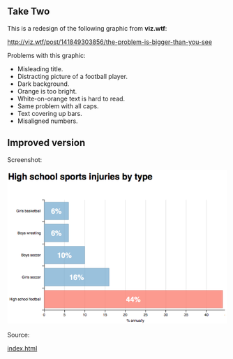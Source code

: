 ## Take Two

This is a redesign of the following graphic from **viz.wtf**:

http://viz.wtf/post/141849303856/the-problem-is-bigger-than-you-see

Problems with this graphic:

* Misleading title. 
* Distracting picture of a football player.
* Dark background.
* Orange is too bright.
* White-on-orange text is hard to read.
* Same problem with all caps.
* Text covering up bars.
* Misaligned numbers.

## Improved version

Screenshot:

![alt text](d3-high-school-sports.png "High school sports injuries chart")

Source:

[index.html](./index.html)
